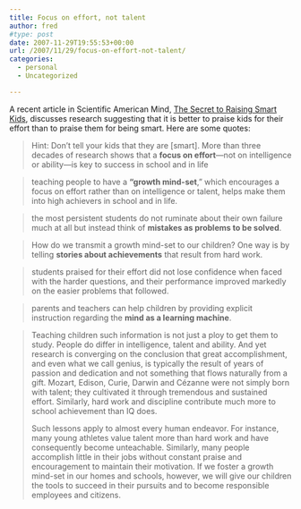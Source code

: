 ```yaml
---
title: Focus on effort, not talent
author: fred
#type: post
date: 2007-11-29T19:55:53+00:00
url: /2007/11/29/focus-on-effort-not-talent/
categories:
  - personal
  - Uncategorized

---
```

A recent article in Scientific American Mind, [The Secret to Raising Smart Kids][1], discusses research suggesting that it is better to praise kids for their effort than to praise them for being smart. Here are some quotes:

> Hint: Don&#8217;t tell your kids that they are [smart]. More than three decades of research shows that a **focus on effort**—not on intelligence or ability—is key to success in school and in life

> teaching people to have a **“growth mind-set**,” which encourages a focus on effort rather than on intelligence or talent, helps make them into high achievers in school and in life.

> the most persistent students do not ruminate about their own failure much at all but instead think of **mistakes as problems to be solved**. 

> How do we transmit a growth mind-set to our children? One way is by telling **stories about achievements** that result from hard work.

> students praised for their effort did not lose confidence when faced with the harder questions, and their performance improved markedly on the easier problems that followed.

> parents and teachers can help children by providing explicit instruction regarding the **mind as a learning machine**.

> Teaching children such information is not just a ploy to get them to study. People do differ in intelligence, talent and ability. And yet research is converging on the conclusion that great accomplishment, and even what we call genius, is typically the result of years of passion and dedication and not something that flows naturally from a gift. Mozart, Edison, Curie, Darwin and Cézanne were not simply born with talent; they cultivated it through tremendous and sustained effort. Similarly, hard work and discipline contribute much more to school achievement than IQ does.
> 
> Such lessons apply to almost every human endeavor. For instance, many young athletes value talent more than hard work and have consequently become unteachable. Similarly, many people accomplish little in their jobs without constant praise and encouragement to maintain their motivation. If we foster a growth mind-set in our homes and schools, however, we will give our children the tools to succeed in their pursuits and to become responsible employees and citizens.

 [1]: http://www.sciam.com/article.cfm?id=the-secret-to-raising-smart-kids